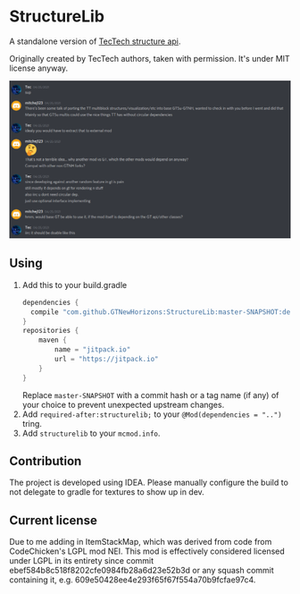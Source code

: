 # StructureLib

A standalone version of [TecTech structure api](https://github.com/GTNewHorizons/TecTech/tree/master/src/main/java/com/github/technus/tectech/mechanics/structure).

Originally created by TecTech authors, taken with permission. It's under MIT license anyway.

![permission](./.github/permission.png)

## Using

1. Add this to your build.gradle
    ```groovy
    dependencies {
      compile "com.github.GTNewHorizons:StructureLib:master-SNAPSHOT:deobf"
    }
    repositories {
        maven {
            name = "jitpack.io"
            url = "https://jitpack.io"
        }
    }
    ```
   Replace `master-SNAPSHOT` with a commit hash or a tag name (if any) of your choice to prevent unexpected upstream changes.
2. Add `required-after:structurelib;` to your `@Mod(dependencies = "..")` tring.
3. Add `structurelib` to your `mcmod.info`.

## Contribution

The project is developed using IDEA. Please manually configure the build to not delegate to gradle for textures to show up in dev.

## Current license
Due to me adding in ItemStackMap, which was derived from code from CodeChicken's LGPL mod NEI. This mod is effectively considered
licensed under LGPL in its entirety since commit ebef584b8c518f8202cfe0984fb28a6d23e52b3d or any squash commit containing it, e.g.
609e50428ee4e293f65f67f554a70b9fcfae97c4.
